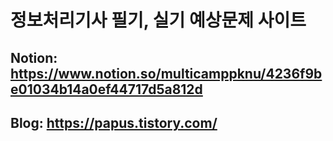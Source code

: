 # 정보처리기사 필기, 실기 예상문제 사이트

## Notion: https://www.notion.so/multicamppknu/4236f9be01034b14a0ef44717d5a812d
## Blog: https://papus.tistory.com/
